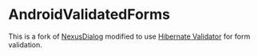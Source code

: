 AndroidValidatedForms
=====================
This is a fork of [NexusDialog](http://dkharrat.github.io/NexusDialog) modified to use [Hibernate Validator](https://github.com/hibernate/hibernate-validator) for form validation.
